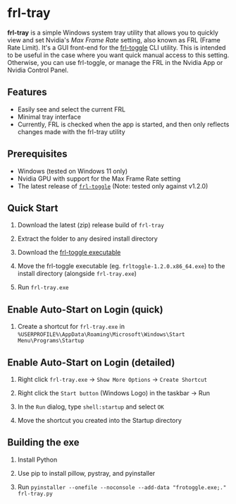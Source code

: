 # frl-tray
**frl-tray** is a simple Windows system tray utility that allows you to quickly view and set Nvidia's *Max Frame Rate* setting, also known as FRL (Frame Rate Limit). It's a GUI front-end for the [frl-toggle](https://github.com/FrogTheFrog/frl-toggle) CLI utility. This is intended to be useful in the case where you want quick manual access to this setting. Otherwise, you can use frl-toggle, or manage the FRL in the Nvidia App or Nvidia Control Panel.

## Features

- Easily see and select the current FRL
- Minimal tray interface
- Currently, FRL is checked when the app is started, and then only reflects changes made with the frl-tray utility

## Prerequisites

- Windows (tested on Windows 11 only)
- Nvidia GPU with support for the Max Frame Rate setting
- The latest release of [`frl-toggle`](https://github.com/FrogTheFrog/frl-toggle) (Note: tested only against v1.2.0)

## Quick Start

1. Download the latest (zip) release build of `frl-tray`

2. Extract the folder to any desired install directory

3. Download the [frl-toggle executable](https://github.com/FrogTheFrog/frl-toggle/releases)

4. Move the frl-toggle executable (eg. `frltoggle-1.2.0.x86_64.exe`) to the install directory (alongside `frl-tray.exe`)

5. Run `frl-tray.exe`

## Enable Auto-Start on Login (quick)

1. Create a shortcut for `frl-tray.exe` in `%USERPROFILE%\AppData\Roaming\Microsoft\Windows\Start Menu\Programs\Startup`

## Enable Auto-Start on Login (detailed)

1. Right click `frl-tray.exe` -> `Show More Options` -> `Create Shortcut`

2. Right click the `Start button` (Windows Logo) in the taskbar -> Run

3. In the `Run` dialog, type `shell:startup` and select `OK`

4. Move the shortcut you created into the Startup directory

## Building the exe

1. Install Python

2. Use pip to install pillow, pystray, and pyinstaller

3. Run `pyinstaller --onefile --noconsole --add-data "frotoggle.exe;." frl-tray.py`
